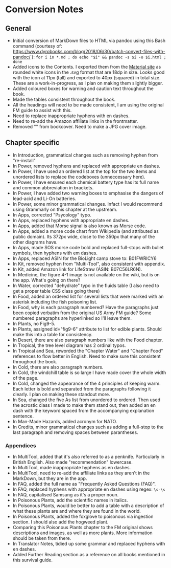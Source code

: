 # Conversion Notes
## General
* Initial conversion of MarkDown files to HTML via pandoc using this Bash command (courtesy of: https://www.dyrobooks.com/blog/2018/06/30/batch-convert-files-with-pandoc/ ): `for i in *.md ; do echo "$i" && pandoc -s $i -o $i.html ; done`
* Added icons to the Contents. I exported them from the [Material site](https://fonts.google.com/icons) as rounded white icons in the .svg format that are 18dp in size. Looks good with the icon at 11px (tall) and exported to 40px (squared) in total size. These are a work-in-progress, as I plan on making them slightly bigger.
* Added coloured boxes for warning and caution text throughout the book.
* Made the tables consistent throughout the book.
* All the headings will need to be made consistent, I am using the original FM guide to assist with this.
* Need to replace inappropriate hyphens with en dashes.
* Need to re-add the Amazon affiliate links in the frontmatter.
* Removed "<img class="cover-image" src="images/cover.png" alt=""/>" from bookcover. Need to make a JPG cover image.

## Chapter specific
* In Introduction, grammatical changes such as removing hyphen from "re-install"
* In Power, removed hyphens and replaced with appropriate en dashes.
* In Power, I have used an ordered list at the top for the two items and unordered lists to replace the codeboxes (unneccessary here).
* In Power, I have ensured each chemical battery type has its full name and common abbreviation in brackets.
* In Power, I have added two warning boxes to emphasise the dangers of lead-acid and Li-On batteries.
* In Power, some minor grammatical changes. Infact I would recommend using Grammarly on this chapter at the upstream.
* In Apps, corrected "Psycology" typo.
* In Apps, replaced hyphens with appropriate en dashes.
* In Apps, added that Morse signal is also known as Morse code.
* In Apps, added a morse code chart from Wikipedia (and attributed as public domain). Its 372px wide, close to the 350px that many of the other diagrams have.
* In Apps, made SOS morse code bold and replaced full-stops with bullet symbols, then hyphens with em dashes.
* In Apps, replaced ASIN for the BioLight camp stove to: B01FWRICY6
* In Kit, removed hyphen from "Multi-Tool", also consistent with appendix.
* In Kit, added Amazon link for LifeStraw (ASIN: B07C56LR6N).
* In Medicine, the figure 4-1 image is not available on the wiki, but is on the app. What's going on there?
* In Water, corrected "dehydrate" typo in the fluids table (I also need to get a proper table CSS class going there)
* In Food, added an ordered list for several lists that were marked with an asterisk including the fish poisoning list.
* In Food, why is each paragraph numbered? Have the paragraphs just been copied verbatim from the original US Army FM guide? Some numbered paragraphs are hyperlinked so I'll leave them.
* In Plants, no Fig9-5.
* In Plants, assigned id="fig9-6" attribute to list for edible plants. Should make this into a table for consistency.
* In Desert, there are also paragraph numbers like with the Food chapter.
* In Tropical, the tree level diagram has 2 ordinal typos.
* In Tropical and Sea, reworded the "Chapter Water" and "Chapter Food" references to flow better in English. Need to make sure this consistent throughout the book.
* In Cold, there are also paragraph numbers.
* In Cold, the windchill table is so large I have made cover the whole width of the page.
* In Cold, changed the appearance of the 4 principles of keeping warm. Each letter is bold and separated from the paragraphs following it clearly. I plan on making these standout more.
* In Sea, changed the five As list from unordered to ordered. Then used the acrostic class I made to make them stand out, then added an en dash with the keyword spaced from the accompanying explanation sentence.
* In Man-Made Hazards, added acronym for NATO.
* In Credits, minor grammatical changes such as adding a full-stop to the last paragraph and removing spaces between parantheses.

### Appendices
* In MultiTool, added that it's also referred to as a penknife. Particularly in British English. Also made "recommendation" lowercase.
* In MultiTool, made inappropriate hyphens as en dashes.
* In MultiTool, need to re-add the affiliate links as they aren't in the MarkDown, but they are in the app.
* In FAQ, added the full name as "Frequently Asked Questions (FAQ)".
* In FAQ, replaced hyphens with appropriate en dashes using regex: `\s-\s`
* In FAQ, capitalised Samsung as it's a proper noun.
* In Poisonous Plants, add the scientific names in italics.
* In Poisonous Plants, would be better to add a table with a description of what these plants are and where they are found in the world.
* In Poisonous Plants, added the foxglove to poisonous via ingestion section. I should also add the hogweed plant.
* Comparing this Poisonous Plants chapter to the FM original shows descriptions and images, as well as more plants. More information should be taken from there.
* In Translator Notes, tidied up some grammar and replaced hyphens with en dashes.
* Added Further Reading section as a reference on all books mentioned in this survival guide.